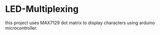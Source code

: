 # LED-Multiplexing
this project uses MAX7129 dot matrix to display characters using arduino microcontroller.
